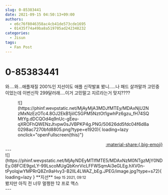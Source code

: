 ```yaml
---
slug: 0-85383441
date: 2021-09-15 04:50:13+09:00
authors:
  - e6c76f8046358ac4cb41de573cde1695
  - 01435f74a49ba8a519705ad242348232
categories:
  - Jisun
tags:
  - Fan Post
---
```


# 0-85383441

<div class="post-container" markdown="1">
<div class="content-container md-sidebar__scrollwrap" markdown="1">

와....와...애플재질 200%인 지선이도 애플 신작발표 봤니.....나 패드 살까말까 고민중이었는데 이번신작 299달러래....이거 고민말고 지르라는거 맞지????
<figure markdown="1">
![](https://phinf.wevpstatic.net/MjAyMjA3MDJfMTEy/MDAxNjU2NzMxNzEzOTc4.8OJ2EkB1jiiIC5GPM5NztOt1gwhPz6gzu_fH74SQMtYg.dDCQOd4q9nUc-gEeu-qXROFhQWENzJtvpw0sJVBPKP4g.PNG/50626dd5fdc04f6d8a0298ac7270bfd8805.png?type=e1920){ loading=lazy onclick="openFullscreen(this)"}
</figure>


</div>
</div>

<div style="text-align: right;" markdown="1">
<a href="https://weverse.io/fromis9/fanpost/0-85383441" style="text-align: right;">:material-share:{.big-emoji}</a>
</div>
---

<div class="comments-container md-sidebar__scrollwrap" markdown="1">
<div class="comment" markdown="1">
<div class='id-container' markdown="1">
![](https://phinf.wevpstatic.net/MjAyNDEyMTlfMTE5/MDAxNzM0NTgzMjY0NDEy.08FClE9gxLY-99LscoMUgQbKnrVicLFFWSqmAi3eGLEg.hXV0n-tPyoIqjwYMPRrQ8Zn9aHvy3-B2llL4LWAZ_bEg.JPEG/image.jpg?type=s72){ loading=lazy }
**<span class="artist">지선</span>** <small>Sep 15 2021, 09:12</small><br>
</div>
<div class='comment-body' markdown="1">
봤지만 아직 전 너무 멀쩡한 12 프로 맥스
</div>
</div>
</div>
---
